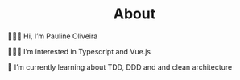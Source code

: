 <h1 align ="center">About</h1>


<p>🙋🏽‍♀️ Hi, I’m Pauline Oliveira</p> 
<p>👩🏽‍💻 I’m interested in Typescript and Vue.js</p>
<p>🌱 I’m currently learning about TDD, DDD and and clean architecture </p>

<br>

<!---
apaulineoliveira/apaulineoliveira is a ✨ special ✨ repository because its `README.md` (this file) appears on your GitHub profile.
You can click the Preview link to take a look at your changes.
--->


